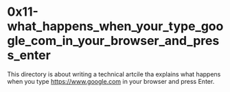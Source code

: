 # 0x11-what_happens_when_your_type_google_com_in_your_browser_and_press_enter
This directory is about writing a technical artcile tha explains what happens when you type https://www.google.com in your browser and press Enter.
